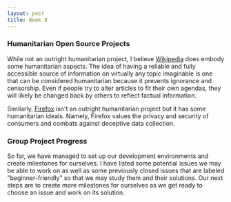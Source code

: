 ```yaml
---
layout: post
title: Week 8
---
```


### Humanitarian Open Source Projects
While not an outright humanitarian project, I believe [Wikipedia](https://www.wikipedia.org/) does embody some humanitarian aspects. The idea of having a reliable and fully accessible source of information on virtually any topic imaginable is one that can be considered humanitarian because it prevents ignorance and censorship. Even if people try to alter articles to fit their own agendas, they will likely be changed back by others to reflect factual information.

Similarly, [Firefox](https://www.mozilla.org/en-US/firefox/) isn't an outright humanitarian project but it has some humanitarian ideals. Namely, Firefox values the privacy and security of consumers and combats against deceptive data collection.

### Group Project Progress
So far, we have managed to set up our development environments and create milestones for ourselves. I have listed some potential issues we may be able to work on as well as some previously closed issues that are labeled "beginner-friendly" so that we may study them and their solutions. Our next steps are to create more milestones for ourselves as we get ready to choose an issue and work on its solution.
